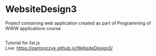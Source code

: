 # WebsiteDesign3
Project containing web application created as part of Programming of WWW applications course
##
Tutorial for list.js <br>
Live: https://pantonczyk.github.io/WebsiteDesign3/
